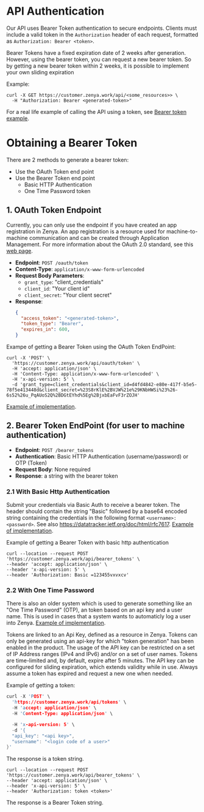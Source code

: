 
# API Authentication

Our API uses Bearer Token authentication to secure endpoints. Clients must include a valid token in the `Authorization` header of each request, formatted as `Authorization: Bearer <token>`.

Bearer Tokens have a fixed expiration date of 2 weeks after generation. However, using the bearer token, you can request a new bearer token. So by getting a new bearer token within 2 weeks, it is possible to implement your own sliding expiration

Example:
```
curl -X GET https://customer.zenya.work/api/<some_resources>> \
  -H "Authorization: Bearer <generated-token>"
```

For a real life example of calling the API using a token, see [Bearer token example][BearerTokenExample].

# Obtaining a Bearer Token

There are 2 methods to generate a bearer token:
- Use the OAuth Token end point
- Use the Bearer Token end point
  - Basic HTTP Authentication
  - One Time Password token


## 1. OAuth Token Endpoint

Currently, you can only use the endpoint if you have created an app registration in Zenya. An app registration is a resource used for machine-to-machine communication and can be created through Application Management. For more information about the OAuth 2.0 standard, see this [web page][oauth2standard].

- **Endpoint**: `POST /oauth/token`
- **Content-Type**: `application/x-www-form-urlencoded`
- **Request Body Parameters**:
  - `grant_type`: "client_credentials"
  - `client_id`: "Your client id"
  - `client_secret`: "Your client secret"
- **Response**:
  ```json
  {
    "access_token": "<generated-token>",
    "token_type": "Bearer",
    "expires_in": 600,
  }
  ```

Exampe of getting a Bearer Token using the OAuth Token EndPoint:

```curl
curl -X 'POST' \
  'https://customer.zenya.work/api/oauth/token' \
  -H 'accept: application/json' \
  -H 'Content-Type: application/x-www-form-urlencoded' \
  -H 'x-api-version: 5' \
  -d 'grant_type=client_credentials&client_id=d4fd4842-e80e-417f-b5e5-78f5e413448d&client_secret=%23S8rKlE%2BVJW%21e%29KNbHWSi%23%26-6s52%26u_PqAUoS2Q%2BDGtEYhd%5Eg%2BjxbEaFvF3rZOJH'
```

[Example of implementation][oathexample].

## 2. Bearer Token EndPoint (for user to machine authentication)
- **Endpoint**: `POST /bearer_tokens`
- **Authentication**: Basic HTTP Authentication (username/password) or OTP (Token)
- **Request Body**: None required
- **Response**: a string with the bearer token

### 2.1 With Basic Http Authentication
Submit your credentials via Basic Auth to receive a bearer token. The header should contain the string "Basic" followed by a base64 encoded string containing the credentials in the following format `<username>:<password>`. See also https://datatracker.ietf.org/doc/html/rfc7617. [Example of implementation][basicexample].


Example of getting a Bearer Token with basic http authentication
```curl
curl --location --request POST 'https://customer.zenya.work/api/bearer_tokens' \
--header 'accept: application/json' \
--header 'x-api-version: 5' \
--header 'Authorization: Basic =123455vxvxcv'
```

### 2.2 With One Time Password
There is also an older system which is used to generate something like an "One Time Password" (OTP), an token based on an api key and a user name. This is used in cases that a system wants to automaticly log a user into Zenya. [Example of implementation][tokenexample].

Tokens are linked to an Api Key, defined as a resource in Zenya. Tokens can only be generated using an api-key for which "token generation" has been enabled in the product. The usage of the API key can be restricted on a set of IP Address ranges (IPv4 and IPv6) and/or on a set of user names. Tokens are time-limited and, by default, expire after 5 minutes. The API key can be configured for sliding expiration, which extends validity while in use. Always assume a token has expired and request a new one when needed.

Example of getting a token:
```c
curl -X 'POST' \
  'https://customer.zenya.work/api/tokens' \
  -H 'accept: application/json' \
  -H 'Content-Type: application/json' \

  -H 'x-api-version: 5' \
  -d '{
  "api_key": "<api key>",
  "username": "<login code of a user>"
}'
```

The response is a token string.

```curl
curl --location --request POST 'https://customer.zenya.work/api/bearer_tokens' \
--header 'accept: application/json' \
--header 'x-api-version: 5' \
--header 'Authorization: token <token>'
```

The response is a Bearer Token string.

[//]: # (These are reference links used in the body of this note and get stripped out when the markdown processor does its job. There is no need to format nicely because it shouldn't be seen.)
[ex_sliding]: <../Examples/Authentication/Sliding token expiration with fetch.js>
[BearerTokenExample]: <../Examples/Authentication/BearerTokenExample.js>
[tokenexample]: <../Examples/Authentication/Token authentication with fetch.js>
[oathexample]: <../Examples/Authentication/OAuth with fetch.js>
[basicexample]: <../Examples/Authentication/Basic authentication with fetch.js>
[oauth2standard]: <https://oauth.net/2/>
